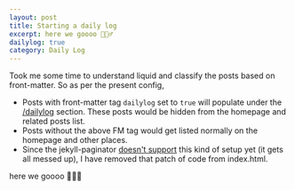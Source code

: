 ```yaml
---
layout: post
title: Starting a daily log
excerpt: here we goooo 🏃🏼‍♂️
dailylog: true
category: Daily Log
---
```


Took me some time to understand liquid and classify the posts based on front-matter. So as per the present config,
<ul class="list">
    <li>
        Posts with front-matter tag <code>dailylog</code> set to <code>true</code> will populate under the <a href="/dailylog">/dailylog</a> section. These posts would be hidden from the homepage and related posts list.
    </li>
    <li>
        Posts without the above FM tag would get listed normally on the homepage and other places.
    </li>
    <li>
        Since the jekyll-paginator <a href="https://github.com/jekyll/jekyll-paginate/issues/6" target="_blank">doesn't support</a> this kind of setup yet (it gets all messed up), I have removed that patch of code from index.html.
    </li>
</ul>
here we goooo 🏃🏼‍♂️